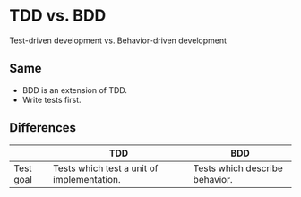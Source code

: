 # TDD vs. BDD
Test-driven development vs. Behavior-driven development

## Same
- BDD is an extension of TDD.
- Write tests first.

## Differences
| | TDD | BDD |
|---|---|---|
| Test goal | Tests which test a unit of implementation. | Tests which describe behavior. |
